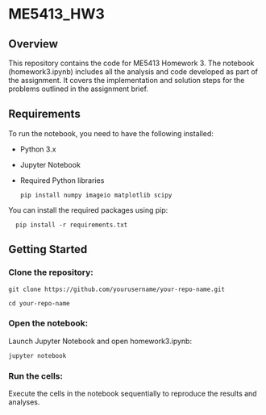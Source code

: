 # ME5413_HW3
## Overview
  This repository contains the code for ME5413   Homework 3. The notebook (homework3.ipynb) includes all the analysis and code developed as part of the assignment. It covers the implementation and solution steps for the problems outlined in the assignment brief.

## Requirements
  To run the notebook, you need to have the following installed:

* Python 3.x
* Jupyter Notebook
* Required Python libraries
  
      pip install numpy imageio matplotlib scipy
    
You can install the required packages using pip:

      pip install -r requirements.txt    

## Getting Started

### Clone the repository:
   
    git clone https://github.com/yourusername/your-repo-name.git
   
    cd your-repo-name

### Open the notebook:

Launch Jupyter Notebook and open homework3.ipynb:

    jupyter notebook

### Run the cells:

Execute the cells in the notebook sequentially to reproduce the results and analyses.
